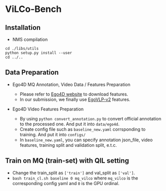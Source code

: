 # ViLCo-Bench

## Installation
* NMS compilation
```
cd ./libs/utils
python setup.py install --user
cd ../..
```

## Data Preparation
* Ego4D MQ Annotation, Video Data / Features Preparation
    *   Please refer to [Ego4D website](https://ego4d-data.org/) to download features.
    *   In our submission, we finally use [EgoVLP-v2](https://github.com/facebookresearch/EgoVLPv2) features.

* Ego4D Video Features Preparation
    * By using `python convert_annotation.py` to convert official annotation to the processed one. And put it into `data/ego4d`. 
    * Create config file such as `baseline_new.yaml` corrsponding to training. And put it into `configs/`
    * In `baseline_new.yaml`, you can specify annotation json_file, video features, training split and validation split, e.t.c.

## Train on MQ (train-set) with QIL setting
* Change the train_split as `['train']` and val_split as `['val']`.
* ```bash train_cl.sh baseline 0 mq_vilco``` where `mq_vilco` is the corresponding config yaml and `0` is the GPU ordinal.
